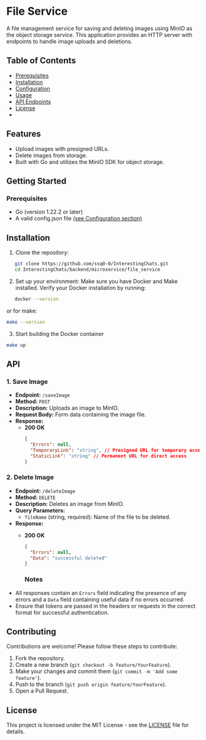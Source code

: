 # File Service

A file management service for saving and deleting images using MinIO as the object storage service. This application provides an HTTP server with endpoints to handle image uploads and deletions.

## Table of Contents

- [Prerequisites](#prerequisites)
- [Installation](#installation)
- [Configuration](#configuration)
- [Usage](#usage)
- [API Endpoints](#api-endpoints)
- [License](#license)
- 
## Features

- Upload images with presigned URLs.
- Delete images from storage.
- Built with Go and utilizes the MinIO SDK for object storage.


## Getting Started
### Prerequisites
- Go (version 1.22.2 or later)
- A valid config.json file [(see Configuration section)](https://github.com/ssq0-0/InterestingChats/blob/main/backend/microservice/file_service/config.json)

## Installation
1. Clone the repository:

```bash
   git clone https://github.com/ssq0-0/InterestingChats.git
   cd InterestingChats/backend/microservice/file_service
```

2. Set up your environment: Make sure you have Docker and Make installed. Verify your Docker installation by running:

```bash
   docker --version
```

or for make:
```bash
make --version
```

3. Start building the Docker container
```bash
make up
```

## API 

### 1. Save Image

- **Endpoint:** `/saveImage`
- **Method:** `POST`
- **Description:** Uploads an image to MinIO.
- **Request Body:** Form data containing the image file.
- **Response:**
  - **200 OK**
    ```json
    {
      "Errors": null,
      "TemporaryLink": "string", // Presigned URL for temporary access
      "StaticLink": "string" // Permanent URL for direct access
    }
    ```

### 2. Delete Image

- **Endpoint:** `/deleteImage`
- **Method:** `DELETE`
- **Description:** Deletes an image from MinIO.
- **Query Parameters:**
  - `fileName` (string, required): Name of the file to be deleted.
- **Response:**
  - **200 OK**
    ```json
    {
      "Errors": null,
      "Data": "successful deleted"
    }
    ```

    ### Notes
- All responses contain an `Errors` field indicating the presence of any errors and a `Data` field containing useful data if no errors occurred.
- Ensure that tokens are passed in the headers or requests in the correct format for successful authentication.

## Contributing
Contributions are welcome! Please follow these steps to contribute:

1. Fork the repository.
2. Create a new branch (`git checkout -b feature/YourFeature`).
3. Make your changes and commit them (`git commit -m 'Add some feature'`).
4. Push to the branch (`git push origin feature/YourFeature`).
5. Open a Pull Request.

## License
This project is licensed under the MIT License - see the [LICENSE](https://github.com/ssq0-0/InterestingChats/blob/main/backend/microservice/LICENSE) file for details.
